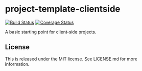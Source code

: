 # project-template-clientside

[![Build Status](https://travis-ci.org/onebytegone/project-template-clientside.svg?branch=master)](https://travis-ci.org/onebytegone/project-template-clientside)
[![Coverage Status](https://coveralls.io/repos/github/onebytegone/project-template-clientside/badge.svg?branch=master)](https://coveralls.io/github/onebytegone/project-template-clientside?branch=master)

A basic starting point for client-side projects.


## License

This is released under the MIT license. See [LICENSE.md](LICENSE.md) for more information.
